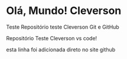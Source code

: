 # Olá, Mundo! Cleverson
 Teste Repositório teste Cleverson Git e GitHub

 Repositório Teste Cleverson vs code!

esta linha foi adicionada direto no  site github
